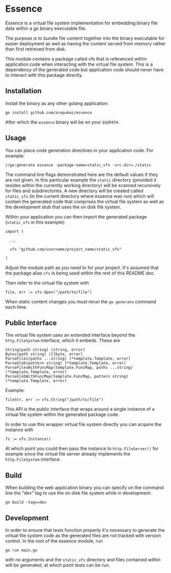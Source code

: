 # Essence

Essence is a virtual file system implementation for embedding binary file data within a go binary executable file.

The purpose is to bundle file content together into the binary executable for easier deployment as well as having the content served from memory rather than first retrieved from disk.

This module contains a package called vfs that is referenced within application code when interacting with the virtual file system. This is a dependency of the generated code but application code should never have to interact with this package directly.

## Installation

Install the binary as any other golang application:

    go install github.com/acepukas/essence

After which the `essence` binary will be on your `$GOPATH`.

## Usage

You can place code generation directives in your application code. For example:

    //go:generate essence -package-name=static_vfs -src-dir=./static

The command line flags demonstrated here are the default values if they are not given. In this particular example the `static` directory (provided it resides within the currently working directory) will be scanned recursively for files and subdirectories. A new directory will be created called `static_vfs` (in the current directory where essence was run) which will contain the generated code that comprises the virtual file system as well as the development stub that uses the on disk file system.

Within your application you can then import the generated package (`static_vfs` in this example):

    import (

      ...

      vfs "github.com/username/project_name/static_vfs"

    )

Adjust the module path as you need to for your project. It's assumed that the package alias `vfs` is being used within the rest of this README doc.

Then refer to the virtual file system with

    file, err := vfs.Open("/path/to/file")

When static content changes you must rerun the `go generate` command each time.

## Public Interface

The virtual file system uses an extended interface beyond the `http.FileSystem` interface, which it embeds. These are

    String(path string) (string, error)
    Bytes(path string) ([]byte, error)
    ParseFiles(paths ...string) (*template.Template, error)
    ParseGlob(pattern string) (*template.Template, error)
    ParseFilesWithFuncMap(template.FuncMap, paths ...string) (*template.Template, error)
    ParseGlobWithFuncMap(template.FuncMap, pattern string) (*template.Template, error)

Example:

    fileStr, err := vfs.String("/path/to/file")

This API is the public interface that wraps around a single instance of a virtual file system within the generated package code.

In order to use this wrapper virtual file system directly you can acquire the instance with

    fs := vfs.Instance()

At which point you could then pass the instance to `http.FileServer()` for example since the virtual file server already implements the  `http.FileSystem` interface.

## Build

When building the web application binary you can specify on the command line the "dev" tag to use the on disk file system while in development:

    go build -tags=dev

## Development

In order to ensure that tests function properly it's necessary to generate the virtual file system code as the generated files are not tracked with version control. In the root of the essence module, run

    go run main.go

with no arguments and the `static_vfs` directory and files contained within will be generated, at which point tests can be run.
